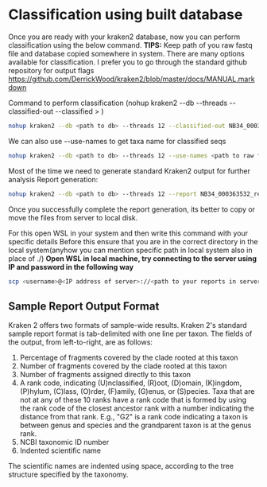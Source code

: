 # Classification using built database
Once you are ready with your kraken2 database, now you can perform classification using the below command.
**TIPS:** Keep path of you raw fastq file and database copied somewhere in system.
There are many options available for classification. I prefer you to go through the standard github repository for output flags https://github.com/DerrickWood/kraken2/blob/master/docs/MANUAL.markdown 

Command to perform classification
(nohup kraken2 --db <path to database> --threads <num> --classified-out <file for unclassified seqs> --classified <file for classified seqs> <path to the raw fastq files> > <final outputfile.txt>)
```bash
nohup kraken2 --db <path to db> --threads 12 --classified-out NB34_000363532_classified.fq --unclassified-out NB34_000363532_unclassified.fq <path to raw fastq file> > <outputfile>
```
We can also use --use-names to get taxa name for classified seqs
```bash
nohup kraken2 --db <path to db> --threads 12 --use-names <path to raw fastq file> > <outputfile>
```
Most of the time we need to generate standard Kraken2 output for further analysis
Report generation:
```bash
nohup kraken2 --db <path to db> --threads 12 --report NB34_000363532_report.txt <path to raw fastq file>
```

Once you successfully complete the report generation, its better to copy or move the files from server to local disk.

For this open WSL in your system and then write this command with your specific details
Before this ensure that you are in the correct directory  in the local system(anyhow you can mention specific path in local system also in place of ./)
**Open WSL in local machine, try connecting to the server using IP and password in the following way**
```bash
scp <username>@<IP address of server>://<path to your reports in server>/*.txt ./
```
## Sample Report Output Format
Kraken 2 offers two formats of sample-wide results. Kraken 2's standard sample report format is tab-delimited with one line per taxon. The fields of the output, from left-to-right, are as follows:

1. Percentage of fragments covered by the clade rooted at this taxon
2. Number of fragments covered by the clade rooted at this taxon
3. Number of fragments assigned directly to this taxon
4. A rank code, indicating (U)nclassified, (R)oot, (D)omain, (K)ingdom, (P)hylum, (C)lass, (O)rder, (F)amily, (G)enus, or (S)pecies. Taxa that are not at any of these 10 ranks have a rank code that is formed by using the rank code of the closest ancestor rank with a number indicating the distance from that rank. E.g., "G2" is a rank code indicating a taxon is between genus and species and the grandparent taxon is at the genus rank.
5. NCBI taxonomic ID number
6. Indented scientific name

The scientific names are indented using space, according to the tree structure specified by the taxonomy.
